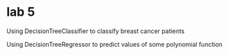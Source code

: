 # lab 5

Using DecisionTreeClassifier to classify breast cancer patients

Using DecisionTreeRegressor to predict values of some polynomial function
